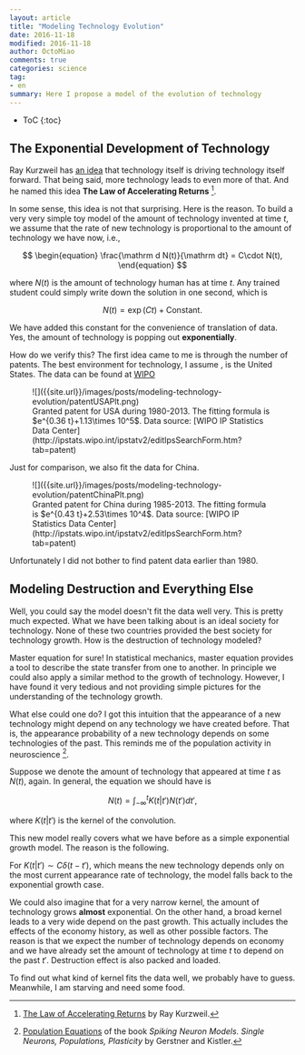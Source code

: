 ```yaml
---
layout: article
title: "Modeling Technology Evolution"
date: 2016-11-18
modified: 2016-11-18
author: OctoMiao
comments: true
categories: science
tag:
- en
summary: Here I propose a model of the evolution of technology
---
```



* ToC
{:toc}


## The Exponential Development of Technology

Ray Kurzweil has [an idea](http://www.kurzweilai.net/the-law-of-accelerating-returns) that technology itself is driving technology itself forward. That being said, more technology leads to even more of that. And he named this idea **The Law of Accelerating Returns** [^1].

In some sense, this idea is not that surprising. Here is the reason. To build a very very simple toy model of the amount of technology invented at time $t$, we assume that the rate of new technology is proportional to the amount of technology we have now, i.e.,

$$
\begin{equation}
\frac{\mathrm d N(t)}{\mathrm dt} = C\cdot N(t),
\end{equation}
$$

where $N(t)$ is the amount of technology human has at time $t$. Any trained student could simply write down the solution in one second, which is

$$
N(t) = \exp\left( C t \right) + \text{Constant}.
$$

We have added this constant for the convenience of translation of data. Yes, the amount of technology is popping out **exponentially**.

How do we verify this? The first idea came to me is through the number of patents. The best environment for technology, I assume , is the United States. The data can be found at [WIPO](http://ipstats.wipo.int/ipstatv2/editIpsSearchForm.htm?tab=patent)


<figure markdown="1">
![]({{site.url}}/images/posts/modeling-technology-evolution/patentUSAPlt.png)
<figcaption markdown="1">
Granted patent for USA during 1980-2013. The fitting formula is $e^{0.36 t}+1.13\times 10^5$. Data source: [WIPO IP Statistics Data Center](http://ipstats.wipo.int/ipstatv2/editIpsSearchForm.htm?tab=patent)
</figcaption>
</figure>

Just for comparison, we also fit the data for China.

<figure markdown="1">
![]({{site.url}}/images/posts/modeling-technology-evolution/patentChinaPlt.png)
<figcaption markdown="1">
Granted patent for China during 1985-2013. The fitting formula is $e^{0.43 t}+2.53\times 10^4$. Data source: [WIPO IP Statistics Data Center](http://ipstats.wipo.int/ipstatv2/editIpsSearchForm.htm?tab=patent)
</figcaption>
</figure>

Unfortunately I did not bother to find patent data earlier than 1980.


## Modeling Destruction and Everything Else

Well, you could say the model doesn't fit the data well very. This is pretty much expected. What we have been talking about is an ideal society for technology. None of these two countries provided the best society for technology growth. How is the destruction of technology modeled?

Master equation for sure! In statistical mechanics, master equation provides a tool to describe the state transfer from one to another. In principle we could also apply a similar method to the growth of technology. However, I have found it very tedious and not providing simple pictures for the understanding of the technology growth.

What else could one do? I got this intuition that the appearance of a new technology might depend on any technology we have created before. That is, the appearance probability of a new technology depends on some technologies of the past. This reminds me of the population activity in neuroscience [^2].

Suppose we denote the amount of technology that appeared at time $t$ as $N(t)$, again. In general, the equation we should have is

$$
\begin{equation}
N(t) = \int_{-\infty}^t K(t\vert t') N(t') dt',
\end{equation}
$$

where $K(t\vert t')$ is the kernel of the convolution.

This new model really covers what we have before as a simple exponential growth model. The reason is the following.

For $K(t\vert t')\sim C\delta(t-t')$, which means the new technology depends only on the most current appearance rate of technology, the model falls back to the exponential growth case.

We could also imagine that for a very narrow kernel, the amount of technology grows **almost** exponential. On the other hand, a broad kernel leads to a very wide depend on the past growth. This actually includes the effects of the economy history, as well as other possible factors. The reason is that we expect the number of technology depends on economy and we have already set the amount of technology at time $t$ to depend on the past $t'$. Destruction effect is also packed and loaded.

To find out what kind of kernel fits the data well, we probably have to guess. Meanwhile, I am starving and need some food.


[^1]: [The Law of Accelerating Returns](http://www.kurzweilai.net/the-law-of-accelerating-returns) by Ray Kurzweil.
[^2]: [Population Equations](http://icwww.epfl.ch/~gerstner/SPNM/node44.html) of the book *Spiking Neuron Models. Single Neurons, Populations, Plasticity* by Gerstner and Kistler.
